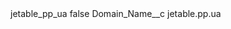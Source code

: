 <?xml version="1.0" encoding="UTF-8"?>
<CustomMetadata xmlns="http://soap.sforce.com/2006/04/metadata" xmlns:xsi="http://www.w3.org/2001/XMLSchema-instance" xmlns:xsd="http://www.w3.org/2001/XMLSchema">
    <label>jetable_pp_ua</label>
    <protected>false</protected>
    <values>
        <field>Domain_Name__c</field>
        <value xsi:type="xsd:string">jetable.pp.ua</value>
    </values>
</CustomMetadata>
